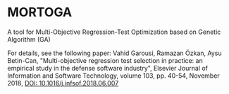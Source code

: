 # MORTOGA
A tool for Multi-Objective Regression-Test Optimization based on Genetic Algorithm (GA)

For details, see the following paper:
Vahid Garousi, Ramazan Özkan, Aysu Betin-Can, "Multi-objective regression test selection in practice: an empirical study in the defense software industry", Elsevier Journal of Information and Software Technology, volume 103, pp. 40-54, November 2018, <a href="https://www.sciencedirect.com/science/article/pii/S0950584918301186">DOI: 10.1016/j.infsof.2018.06.007</a>
